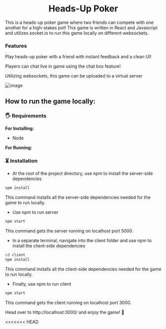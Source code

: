 <h1 align="center">Heads-Up Poker</h1>

This is a heads-up poker game where two friends can compete with one another for a high-stakes pot! This game is written in React and Javascript and utilizes socket.io to run this game locally on different websockets. 

### Features
Play heads-up poker with a friend with instant feedback and a clean UI!

Players can chat live in game using the chat box feature!

Utilizing websockets, this game can be uploaded to a virtual server

![image](https://user-images.githubusercontent.com/63565969/179380572-491cd38f-7d50-48e4-a9b6-d9c687c4b5e4.png)


## How to run the game locally:

### 🖐 Requirements

**For Installing:**

- Node

**For Running:**

### ⏳ Installation

- At the root of the project directory, use npm to install the server-side dependencies

```bash
npm install
```

This command installs all the server-side dependencies needed for the game to run locally.

- Use npm to run server

```bash
npm start
```

This command gets the server running on localhost port 5000.

- In a separate terminal, navigate into the client folder and use npm to install the client-side dependencies

```bash
cd client
npm install
```

This command installs all the client-side dependencies needed for the game to run locally.

- Finally, use npm to run client

```bash
npm start
```

This command gets the client running on localhost port 3000.

Head over to http://localhost:3000/ and enjoy the game! 🎉

<<<<<<< HEAD



